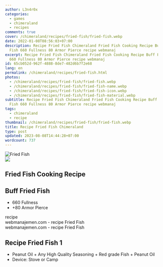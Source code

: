 ```yaml
---
author: L3n4r0x
categories:
  - games
  - chimeraland
  - recipes
comments: true
cover: /chimeraland/recipes/fried-fish/fried-fish.webp
date: 2022-01-08T08:56:03+07:00
description: Recipe Fried Fish Chimeraland Fried Fish Cooking Recipe Buff Fried
  Fish 660 Fullness 80 Armor Pierce recipe webmanaj
excerpt: Recipe Fried Fish Chimeraland Fried Fish Cooking Recipe Buff Fried Fish
  660 Fullness 80 Armor Pierce recipe webmanaj
id: 65cb052d-962f-4888-8de7-482d6b7f2e68
lang: en
permalink: /chimeraland/recipes/fried-fish.html
photos:
  - /chimeraland/recipes/fried-fish/fried-fish.webp
  - /chimeraland/recipes/fried-fish/fried-fish-name.webp
  - /chimeraland/recipes/fried-fish/fried-fish-icon.webp
  - /chimeraland/recipes/fried-fish/fried-fish-material.webp
subtitle: Recipe Fried Fish Chimeraland Fried Fish Cooking Recipe Buff Fried
  Fish 660 Fullness 80 Armor Pierce recipe webmanaj
tags:
  - chimeraland
  - recipe
thumbnail: /chimeraland/recipes/fried-fish/fried-fish.webp
title: Recipe Fried Fish Chimeraland
type: post
updated: 2023-08-08T14:44:28+07:00
wordcount: 737
---
```


<link
  rel="stylesheet"
  href="https://rawcdn.githack.com/dimaslanjaka/Web-Manajemen/870a349/css/bootstrap-5-3-0-alpha3-wrapper.css"
/>
<section id="bootstrap-wrapper">
  <div data-bs-theme="dark">
    <div class="card mb-2">
      <div class="card-body">
        <div class="row g-0">
          <div class="col-sm-4 position-relative mb-2">
            <img
              src="https://www.webmanajemen.com/chimeraland/recipes/fried-fish/fried-fish-material.webp"
              class="card-img fit-cover w-100 h-100"
              alt="Fried Fish"
              data-fancybox="true"
            />
          </div>
          <div class="col-sm-8 mb-2">
            <div class="card-body">
              <div class="d-flex flex-row align-items-center mb-3">
                <img
                  class="d-inline-block me-2"
                  src="https://www.webmanajemen.com/chimeraland/recipes/fried-fish/fried-fish-icon.webp"
                  width="auto"
                  height="auto"
                  style="vertical-align: middle"
                />
                <h2 class="fs-5">Fried Fish Cooking Recipe</h2>
              </div>
              <h2 class="card-title fs-5">Buff Fried Fish</h2>
              <div class="card-text">
                <ul>
                  <li>660 Fullness</li>
                  <li>+80 Armor Pierce</li>
                </ul>
              </div>
              <span class="badge rounded-pill">recipe</span>
            </div>
            <div class="card-footer text-end text-muted mt-auto">
              webmanajemen.com - recipe Fried Fish
            </div>
          </div>
        </div>
      </div>
      <div class="card-footer text-end text-muted">
        webmanajemen.com - recipe Fried Fish
      </div>
    </div>
    <div class="row mb-2">
      <div class="col-12 col-lg-6 recipe-item mb-2">
        <div class="card">
          <div class="card-body">
            <h2 class="card-title fs-5">Recipe Fried Fish 1</h2>
            <div class="card-text">
              <ul>
                <li>
                  Peanut Oil<span> + </span>Any High Quality Seasoning<span>
                    + </span
                  >Red grade Fish<span> + </span>Peanut Oil
                </li>
                <li>Device: Stove or Camp</li>
              </ul>
            </div>
          </div>
        </div>
      </div>
    </div>
  </div>
</section>